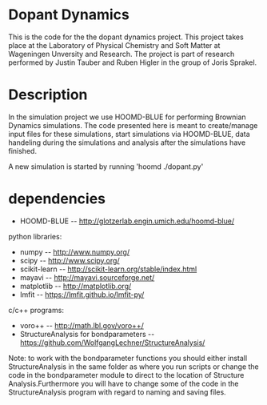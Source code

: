# Dopant Dynamics #

This is the code for the the dopant dynamics project. This project takes place at the Laboratory of Physical Chemistry and Soft
Matter at Wageningen Unversity and Research. The project is part of research performed by Justin Tauber and Ruben Higler 
in the group of Joris Sprakel. 

# Description #

In the simulation project we use HOOMD-BLUE for performing Brownian Dynamics simulations. The code presented here is meant to create/manage input files for these simulations, start simulations via HOOMD-BLUE, data handeling during the simulations and analysis after the simulations have finished.

A new simulation is started by running 'hoomd ./dopant.py'

# dependencies #

* HOOMD-BLUE -- http://glotzerlab.engin.umich.edu/hoomd-blue/

python libraries:
* numpy -- http://www.numpy.org/
* scipy -- http://www.scipy.org/
* scikit-learn -- http://scikit-learn.org/stable/index.html
* mayavi -- http://mayavi.sourceforge.net/
* matplotlib -- http://matplotlib.org/
* lmfit -- https://lmfit.github.io/lmfit-py/

c/c++ programs:
* voro++ -- http://math.lbl.gov/voro++/
* StructureAnalysis for bondparameters -- https://github.com/WolfgangLechner/StructureAnalysis/

Note: to work with the bondparameter functions you should either install StructureAnalysis 
in the same folder as where you run scripts or change the code in the bondparameter module 
to direct to the location of Structure Analysis.Furthermore you will have to change some of 
the code in the StructureAnalysis program with regard to naming and saving files.

